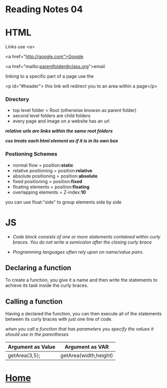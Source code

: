 # Reading Notes 04

# HTML
Links use \<a>

\<a href="http://google.com">Google</a>

\<a href="mailto:parentfolder@class.org">email</a>

linking to a specific part of a page use the

\<p id="#header"\> this link will redirect you to an area within a page\</p>

### Directory 
 * top level folder = Root (otherwise knowsn as parent folder)
 * second level folders are child folders
 * every page and image on a website has an url

 ***relative urls are links within the same root folders***

***css treats each html element as if it is in its own box***

### Postioning Schemes
* normal flow = position:**static**
* relative positioning = position:**relative**
* absolute positioning = position:**absolute**
* fixed positioning = position:**fixed**
* floating elements = position:**floating**
* overlapping elements = Z-index:**10**

you can use float:"side" to group elements side by side

# JS
* *Code block consists of one or more statements contained within curly braces. You do not write a semicolon after the closing curly brace*

* *Programming languages often rely upon on name/value pairs.*


## Declaring a function 
To  create a function, you give it a name and then write the statements to achieve its task inside the curly  braces.

## Calling a function
Having a declared the function, you can then execute all of the statements between its curly braces with just one line of code.

*when you call a function that has parameters you specify the values it should use in the parentheses*


| Argument as Value | Argument as VAR |
---|---
| getArea(3,5); | getArea(width,height) |


# [Home](https://github.com/MISalz/201_Reading_notes_022022)